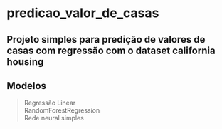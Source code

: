# predicao_valor_de_casas

## Projeto simples para predição de valores de casas com regressão com o dataset california housing  
## Modelos
> Regressão Linear  
> RandomForestRegression  
> Rede neural simples  
